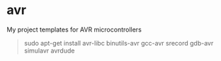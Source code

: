 # avr
My project templates for AVR microcontrollers

> sudo apt-get install avr-libc binutils-avr gcc-avr srecord gdb-avr simulavr avrdude
